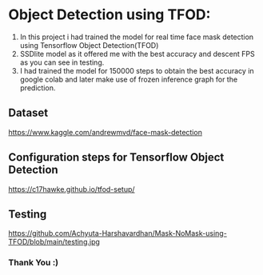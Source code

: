 # Object Detection using TFOD:

1. In this project i had trained the model for real time face mask detection using Tensorflow Object Detection(TFOD)
2. SSDlite model as it offered me with the best accuracy and descent FPS as you can see in testing.
3. I had trained the model for 150000 steps to obtain the best accuracy in google colab and later make use of frozen inference graph for the prediction.

## Dataset
https://www.kaggle.com/andrewmvd/face-mask-detection

## Configuration steps for Tensorflow Object Detection 
https://c17hawke.github.io/tfod-setup/

## Testing
https://github.com/Achyuta-Harshavardhan/Mask-NoMask-using-TFOD/blob/main/testing.jpg


### Thank You :)
